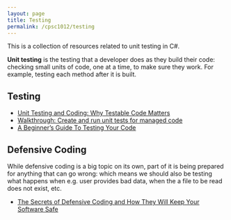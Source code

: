 ```yaml
---
layout: page
title: Testing
permalink: /cpsc1012/testing
---
```


This is a collection of resources related to unit testing in C#.

**Unit testing** is the testing that a developer does as they build their code: checking small units of code, one at a time, to make sure they work. For example, testing each method after it is built.

## Testing ##
+ [Unit Testing and Coding: Why Testable Code Matters](https://www.toptal.com/qa/how-to-write-testable-code-and-why-it-matters)
+ [Walkthrough: Create and run unit tests for managed code](https://learn.microsoft.com/en-us/visualstudio/test/walkthrough-creating-and-running-unit-tests-for-managed-code?view=vs-2022)
+ [A Beginner’s Guide To Testing Your Code](https://skillcrush.com/blog/a-beginners-guide-to-testing-your-code/)

## Defensive Coding ##
While defensive coding is a big topic on its own, part of it is being prepared for anything that can go wrong: which means we should also be testing what happens when e.g. user provides bad data, when the a file to be read does not exist, etc.
+ [The Secrets of Defensive Coding and How They Will Keep Your Software Safe](https://www.linkedin.com/pulse/secrets-defensive-coding-how-keep-your-software-safe-vinay-gupta)